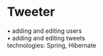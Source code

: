 # Tweeter
• adding and editing users<br>
• adding and editing tweets<br>
technologies: Spring, Hibernate
